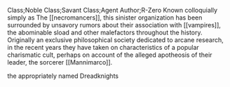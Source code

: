 Class;Noble Class;Savant Class;Agent Author;R-Zero
Known colloquially simply as The [[necromancers]], this sinister organization has been surrounded by unsavory rumors about their association with [[vampires]], the abominable sload and other malefactors throughout the history. Originally an exclusive philosophical society dedicated to arcane research, in the recent years they have taken on characteristics of a popular charismatic cult, perhaps on account of the alleged apotheosis of their leader, the sorcerer [[Mannimarco]].

the appropriately named Dreadknights
